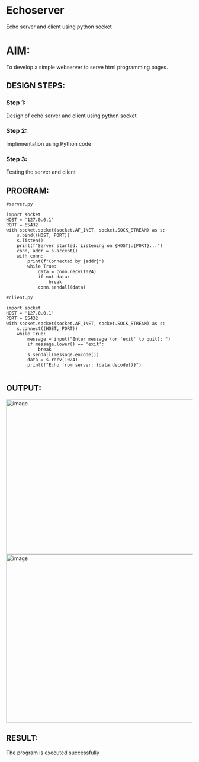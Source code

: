 # Echoserver
Echo server and client using python socket

# AIM:

To develop a simple webserver to serve html programming pages.

## DESIGN STEPS:

### Step 1:

Design of echo server and client using python socket

### Step 2:

Implementation using Python code

### Step 3:

Testing the server and client 

## PROGRAM:
```
#server.py

import socket
HOST = '127.0.0.1' 
PORT = 65432 
with socket.socket(socket.AF_INET, socket.SOCK_STREAM) as s:
    s.bind((HOST, PORT))
    s.listen()
    print(f"Server started. Listening on {HOST}:{PORT}...")
    conn, addr = s.accept()
    with conn:
        print(f"Connected by {addr}")
        while True:
            data = conn.recv(1024)
            if not data:
                break
            conn.sendall(data)
```
```
#client.py

import socket
HOST = '127.0.0.1' 
PORT = 65432
with socket.socket(socket.AF_INET, socket.SOCK_STREAM) as s:
    s.connect((HOST, PORT))
    while True:
        message = input("Enter message (or 'exit' to quit): ")
        if message.lower() == 'exit':
            break
        s.sendall(message.encode())
        data = s.recv(1024)
        print(f"Echo from server: {data.decode()}")


```


## OUTPUT:
<img width="908" height="418" alt="image" src="https://github.com/user-attachments/assets/273a602f-216c-4727-a26f-c41aef8b79f9" />

<img width="996" height="455" alt="image" src="https://github.com/user-attachments/assets/3de6da79-5aec-44f5-92de-113005623e7b" />


## RESULT:
The program is executed successfully
